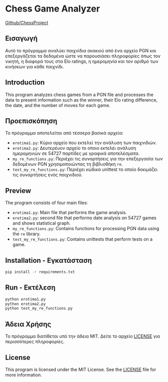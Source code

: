 # Chess Game Analyzer 
[Github/ChessProject](https://github.com/georgetzan/ChessProject)

## Εισαγωγή

Αυτό το πρόγραμμα αναλύει παιχνίδια σκακιού από ένα αρχείο PGN και επεξεργάζεται τα δεδομένα ώστε να παρουσιάσει πληροφορίες όπως τον νικητή, η διαφορά τους στα Elo ratings, η ημερομηνία και τον αριθμό των κινήσεων για κάθε παιχνίδι.

## Introduction

This program analyzes chess games from a PGN file and processes the data to present information such as the winner, their Elo rating difference, the date, and the number of moves for each game.

## Προεπισκόπηση

Το πρόγραμμα αποτελείται από τέσσερα βασικά αρχεία:

- `erotima1.py`: Κύριο αρχείο που εκτελεί την ανάλυση των παιχνιδιών.
- `erotima2.py`: Δευτερέυον αρχείο το οποιο εκτελέι ανάλυση ημερομηνιών σε 54727 παρτίδες με γραφικά αποτελέσματα.
- `my_re_functions.py`: Περιέχει τις συναρτήσεις για την επεξεργασία των δεδομένων PGN χρησιμοποιώντας τη βιβλιοθήκη `re`.
- `test_my_re_functions.py`: Περιέχει κώδικα unittest το οποίο δοκιμάζει τις συναρτήσεις ενός παιχνιδιού.

## Preview

The program consists of four main files:

- `erotima1.py`: Main file that performs the game analysis.
- `erotima2.py`: second file that performs date analysis on 54727 games and shows statistical graph.
- `my_re_functions.py`: Contains functions for processing PGN data using the `re` library.
- `test_my_re_functions.py`: Contains unittests that perform tests on a game.


## Installation - Εγκατάσταση
```bash
pip install -r requirements.txt
```

## Run - Εκτέλεση
```bash
python erotima1.py
python erotima2.py
python test_my_re_functions.py
```
## Άδεια Χρήσης

Το πρόγραμμα διατίθεται υπό την άδεια MIT. Δείτε το αρχείο [LICENSE](LICENSE) για περισσότερες πληροφορίες.

## License

This program is licensed under the MIT License. See the [LICENSE](LICENSE) file for more information.
